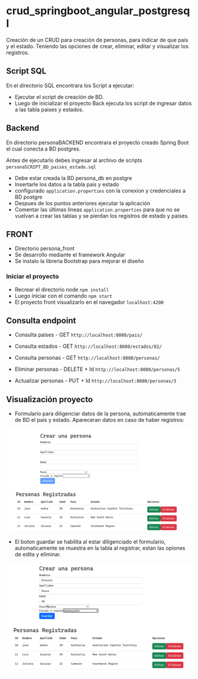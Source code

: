 # crud_springboot_angular_postgresql
Creación de un CRUD para creación de personas, para indicar de que pais y el estado. Teniendo las opciones de crear, eliminar, editar y visualizar los registros.

## Script SQL
En el directorio SQL encontrara los Script a ejecutar:
- Ejecutar el script de creación de BD.
- Luego de inicializar el proyecto Back ejecuta los script de ingresar datos a las tabla paises y estados.

## Backend
En directorio personaBACKEND encontrara el proyecto creado Spring Boot el cual conecta a BD postgres.

Antes de ejecutarlo debes ingresar al archivo de scripts ```personaSCRIPT_BD_paises_estado.sql```
- Debe estar creada la BD persona_db en postgre
- Insertarle los datos a la tabla pais y estado
- configurado ```application.properties``` con la conexion y credenciales a BD postgre
- Despues de los puntos anteriores ejecutar la aplicación
- Comentar las últimas lineas ```application.properties``` para que no se vuelvan a crear las tablas y se pierdan los registros de estado y paises.

## FRONT
- Directorio persona_front
- Se desarrollo mediante el framework Angular
- Se instalo la libreria Bootstrap para mejorar el diseño

### Iniciar el proyecto
- Recrear el directorio node ```npm install```
- Luego iniciar con el comando ```npm start```
- El proyecto front visualizarlo en el navegador ```localhost:4200```


## Consulta endpoint
- Consulta paises - GET ```http://localhost:8080/pais/```

- Consulta estados - GET ```http://localhost:8080/estados/82/```

- Consulta personas - GET ```http://localhost:8080/personas/```

- Eliminar personas - DELETE + Id ```http://localhost:8080/personas/5```

- Actualizar personas - PUT + Id ```http://localhost:8080/personas/3```

## Visualización proyecto

- Formulario para diligenciar datos de la persona, automaticamente trae de BD el pais y estado. Apareceran datos en caso de haber registros:

![Image text](https://github.com/yadevom/crud_springboot_postgre/blob/main/imgs/app0.png)

- El boton guardar se habilita al estar diligenciado el formulario, automaticamente se muestra en la tabla al registrar, estan las opiones de edita y eliminar.

![Image text](https://github.com/yadevom/crud_springboot_postgre/blob/main/imgs/app1.png)

